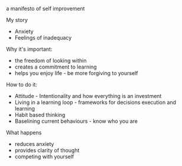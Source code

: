 a manifesto of self improvement

My story
- Anxiety 
- Feelings of inadequacy 

Why it's important:
- the freedom of looking within 
- creates a commitment to learning 
- helps you enjoy life - be more forgiving to yourself 

How to do it: 
- Attitude - Intentionality and how everything is an investment 
- Living in a learning loop - frameworks for decisions execution and learning 
- Habit based thinking 
- Baselining current behaviours - know who you are 

What happens 
- reduces anxiety
- provides clarity of thought 
- competing with yourself 
